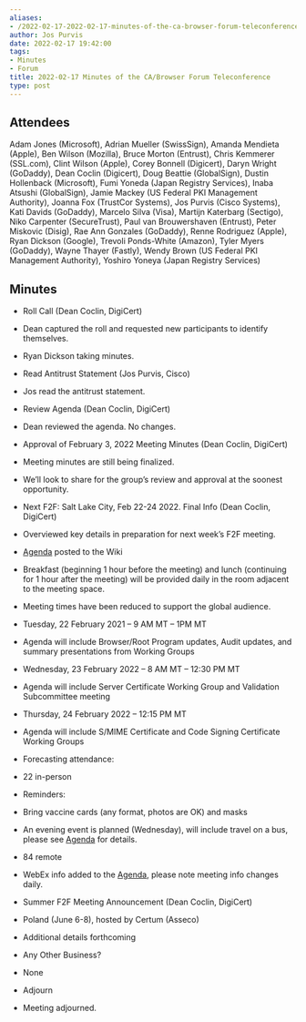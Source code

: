 ```yaml
---
aliases:
- /2022-02-17-2022-02-17-minutes-of-the-ca-browser-forum-teleconference/
author: Jos Purvis
date: 2022-02-17 19:42:00
tags:
- Minutes
- Forum
title: 2022-02-17 Minutes of the CA/Browser Forum Teleconference
type: post
---
```


## Attendees 

Adam Jones (Microsoft), Adrian Mueller (SwissSign), Amanda Mendieta (Apple), Ben Wilson (Mozilla), Bruce Morton (Entrust), Chris Kemmerer (SSL.com), Clint Wilson (Apple), Corey Bonnell (Digicert), Daryn Wright (GoDaddy), Dean Coclin (Digicert), Doug Beattie (GlobalSign), Dustin Hollenback (Microsoft), Fumi Yoneda (Japan Registry Services), Inaba Atsushi (GlobalSign), Jamie Mackey (US Federal PKI Management Authority), Joanna Fox (TrustCor Systems), Jos Purvis (Cisco Systems), Kati Davids (GoDaddy), Marcelo Silva (Visa), Martijn Katerbarg (Sectigo), Niko Carpenter (SecureTrust), Paul van Brouwershaven (Entrust), Peter Miskovic (Disig), Rae Ann Gonzales (GoDaddy), Renne Rodriguez (Apple), Ryan Dickson (Google), Trevoli Ponds-White (Amazon), Tyler Myers (GoDaddy), Wayne Thayer (Fastly), Wendy Brown (US Federal PKI Management Authority), Yoshiro Yoneya (Japan Registry Services)

## Minutes 

- Roll Call (Dean Coclin, DigiCert)

- Dean captured the roll and requested new participants to identify themselves.

- Ryan Dickson taking minutes.

- Read Antitrust Statement (Jos Purvis, Cisco)

- Jos read the antitrust statement.

- Review Agenda (Dean Coclin, DigiCert)

- Dean reviewed the agenda. No changes.

- Approval of February 3, 2022 Meeting Minutes (Dean Coclin, DigiCert)

- Meeting minutes are still being finalized.

- We’ll look to share for the group’s review and approval at the soonest opportunity.

- Next F2F: Salt Lake City, Feb 22-24 2022. Final Info (Dean Coclin, DigiCert)

- Overviewed key details in preparation for next week’s F2F meeting.

- [Agenda][1] posted to the Wiki

- Breakfast (beginning 1 hour before the meeting) and lunch (continuing for 1 hour after the meeting) will be provided daily in the room adjacent to the meeting space.

- Meeting times have been reduced to support the global audience.

- Tuesday, 22 February 2021 – 9 AM MT – 1PM MT

- Agenda will include Browser/Root Program updates, Audit updates, and summary presentations from Working Groups

- Wednesday, 23 February 2022 – 8 AM MT – 12:30 PM MT

- Agenda will include Server Certificate Working Group and Validation Subcommittee meeting

- Thursday, 24 February 2022 – 12:15 PM MT

- Agenda will include S/MIME Certificate and Code Signing Certificate Working Groups

- Forecasting attendance:

- 22 in-person

- Reminders:

- Bring vaccine cards (any format, photos are OK) and masks

- An evening event is planned (Wednesday), will include travel on a bus, please see [Agenda][1] for details.

- 84 remote

- WebEx info added to the [Agenda][1], please note meeting info changes daily.

- Summer F2F Meeting Announcement (Dean Coclin, DigiCert)

- Poland (June 6-8), hosted by Certum (Asseco)

- Additional details forthcoming

- Any Other Business?

- None

- Adjourn

- Meeting adjourned.

[1]: https://wiki.cabforum.org/meeting_55_agenda